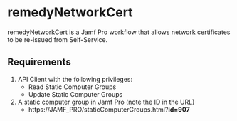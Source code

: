 # remedyNetworkCert
remedyNetworkCert is a Jamf Pro workflow that allows network certificates to be re-issued from Self-Service.

## Requirements
1. API Client with the following privileges:
    * Read Static Computer Groups
    * Update Static Computer Groups
2. A static computer group in Jamf Pro (note the ID in the URL)
    * https://JAMF_PRO/staticComputerGroups.html?**id=907**
